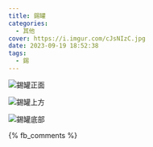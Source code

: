 ```yaml
---
title: 錫罐
categories:
  - 其他
cover: https://i.imgur.com/cJsNIzC.jpg
date: 2023-09-19 18:52:38
tags:
  - 錫
---
```


![錫罐正面](https://i.imgur.com/cJsNIzC.jpg)

![錫罐上方](https://i.imgur.com/VM8pdel.jpg)

![錫罐底部](https://i.imgur.com/hx2n98Q.jpg)

{% fb_comments %}
